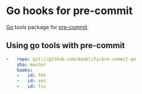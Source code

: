 # Go hooks for pre-commit

[Go](https://golang.org) tools package for [pre-commit](http://pre-commit.com).

## Using go tools with pre-commit

```yaml
-   repo: git://github.com/doublify/pre-commit-go
    sha: master
    hooks:
    -   id: fmt
    -   id: vet
    -   id: fix
```
